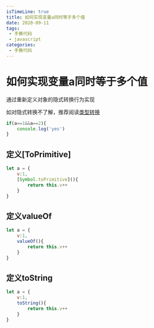 ```yaml
---
isTimeLine: true
title: 如何实现变量a同时等于多个值
date: 2020-09-11
tags:
 - 手撕代码
 - javascript
categories:
 - 手撕代码
---
```

# 如何实现变量a同时等于多个值

通过重新定义对象的隐式转换行为实现

如对隐式转换不了解，推荐阅读[类型转换](../../bigWeb/js/typeConvert.md)
```js
if(a==1&&a==2){
    console.log('yes')
}
```

## 定义[ToPrimitive]
```js
let a = {
    v:1,
    [Symbol.toPrimitive](){
        return this.v++
    }
}
```

## 定义valueOf
```js
let a = {
    v:1,
    valueOf(){
        return this.v++
    }
}
```

## 定义toString
```js
let a = {
    v:1,
    toString(){
        return this.v++
    }
}
```


<comment/>
<tongji/>
